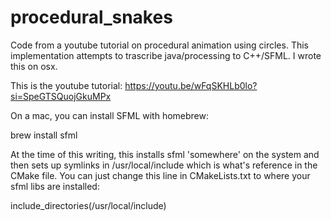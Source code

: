 # procedural_snakes
Code from a youtube tutorial on procedural animation using circles.  This implementation attempts to trascribe java/processing to C++/SFML.  I wrote this on osx.

This is the youtube tutorial:
https://youtu.be/wFqSKHLb0lo?si=SpeGTSQuojGkuMPx

On a mac, you can install SFML with homebrew: 

brew install sfml

At the time of this writing, this installs sfml 'somewhere' on the system and then sets up symlinks in /usr/local/include which is what's reference
in the CMake file.  You can just change this line in CMakeLists.txt to where your sfml libs are installed:

include_directories(/usr/local/include)

